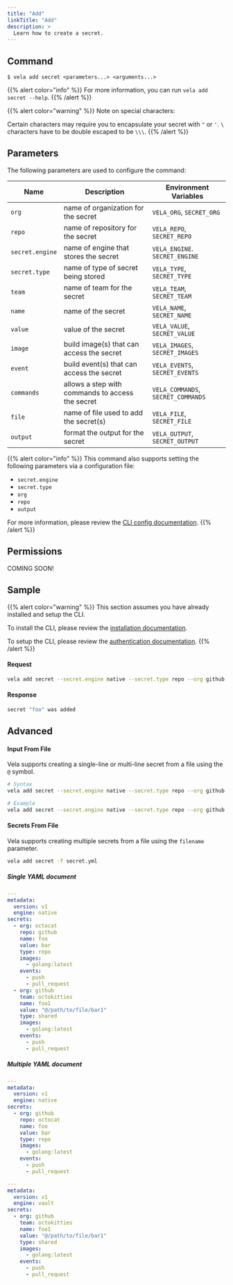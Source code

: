 ```yaml
---
title: "Add"
linkTitle: "Add"
description: >
  Learn how to create a secret.
---
```


## Command

```
$ vela add secret <parameters...> <arguments...>
```

{{% alert color="info" %}}
For more information, you can run `vela add secret --help`.
{{% /alert %}}

{{% alert color="warning" %}}
Note on special characters:

Certain characters may require you to encapsulate your secret with `"` or `'`.
`\` characters have to be double escaped to be `\\\`.
{{% /alert %}}

## Parameters

The following parameters are used to configure the command:

| Name            | Description                                      | Environment Variables              |
| --------------- | ------------------------------------------------ | ---------------------------------- |
| `org`           | name of organization for the secret              | `VELA_ORG`, `SECRET_ORG`           |
| `repo`          | name of repository for the secret                | `VELA_REPO`, `SECRET_REPO`         |
| `secret.engine` | name of engine that stores the secret            | `VELA_ENGINE`. `SECRET_ENGINE`     |
| `secret.type`   | name of type of secret being stored              | `VELA_TYPE`, `SECRET_TYPE`         |
| `team`          | name of team for the secret                      | `VELA_TEAM`, `SECRET_TEAM`         |
| `name`          | name of the secret                               | `VELA_NAME`, `SECRET_NAME`         |
| `value`         | value of the secret                              | `VELA_VALUE`, `SECRET_VALUE`       |
| `image`         | build image(s) that can access the secret        | `VELA_IMAGES`, `SECRET_IMAGES`     |
| `event`         | build event(s) that can access the secret        | `VELA_EVENTS`, `SECRET_EVENTS`     |
| `commands`      | allows a step with commands to access the secret | `VELA_COMMANDS`, `SECRET_COMMANDS` |
| `file`          | name of file used to add the secret(s)           | `VELA_FILE`, `SECRET_FILE`         |
| `output`        | format the output for the secret                 | `VELA_OUTPUT`, `SECRET_OUTPUT`     |

{{% alert color="info" %}}
This command also supports setting the following parameters via a configuration file:

- `secret.engine`
- `secret.type`
- `org`
- `repo`
- `output`

For more information, please review the [CLI config documentation](/docs/cli/config/).
{{% /alert %}}

## Permissions

COMING SOON!

## Sample

{{% alert color="warning" %}}
This section assumes you have already installed and setup the CLI.

To install the CLI, please review the [installation documentation](/docs/cli/install/).

To setup the CLI, please review the [authentication documentation](/docs/cli/authentication/).
{{% /alert %}}

#### Request

```sh
vela add secret --secret.engine native --secret.type repo --org github --repo octocat --name foo --value bar
```

#### Response

```sh
secret "foo" was added
```

## Advanced

#### Input From File

Vela supports creating a single-line or multi-line secret from a file using the `@` symbol.

```sh
# Syntax
vela add secret --secret.engine native --secret.type repo --org github --repo octocat --name foo --value @/path/to/file

# Example
vela add secret --secret.engine native --secret.type repo --org github --repo octocat --name foo --value @$HOME/tmp/secret.txt
```

#### Secrets From File

Vela supports creating multiple secrets from a file using the `filename` parameter.

```sh
vela add secret -f secret.yml
```

##### Single YAML document

```yaml
---
metadata:
  version: v1
  engine: native
secrets:
  - org: octocat
    repo: github
    name: foo
    value: bar
    type: repo
    images:
      - golang:latest
    events:
      - push
      - pull_request
  - org: github
    team: octokitties
    name: foo1
    value: "@/path/to/file/bar1"
    type: shared
    images:
      - golang:latest
    events:
      - push
      - pull_request
```

##### Multiple YAML document

```yaml
---
metadata:
  version: v1
  engine: native
secrets:
  - org: github
    repo: octocat
    name: foo
    value: bar
    type: repo
    images:
      - golang:latest
    events:
      - push
      - pull_request

---
metadata:
  version: v1
  engine: vault
secrets:
  - org: github
    team: octokitties
    name: foo1
    value: "@/path/to/file/bar1"
    type: shared
    images:
      - golang:latest
    events:
      - push
      - pull_request
```
